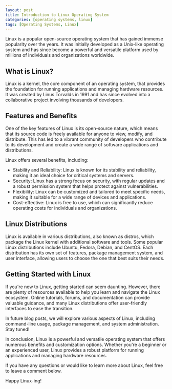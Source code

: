 ```yaml
---
layout: post
title: Introduction to Linux Operating System
categories: [operating systems, linux]
tags: [Operating Systems, Linux]
---
```


Linux is a popular open-source operating system that has gained immense popularity over the years. It was initially developed as a Unix-like operating system and has since become a powerful and versatile platform used by millions of individuals and organizations worldwide.

## What is Linux?

Linux is a kernel, the core component of an operating system, that provides the foundation for running applications and managing hardware resources. It was created by Linus Torvalds in 1991 and has since evolved into a collaborative project involving thousands of developers.

## Features and Benefits

One of the key features of Linux is its open-source nature, which means that its source code is freely available for anyone to view, modify, and distribute. This has led to a vibrant community of developers who contribute to its development and create a wide range of software applications and distributions.

Linux offers several benefits, including:

- Stability and Reliability: Linux is known for its stability and reliability, making it an ideal choice for critical systems and servers.
- Security: Linux has a strong focus on security, with regular updates and a robust permission system that helps protect against vulnerabilities.
- Flexibility: Linux can be customized and tailored to meet specific needs, making it suitable for a wide range of devices and applications.
- Cost-effective: Linux is free to use, which can significantly reduce operating costs for individuals and organizations.

## Linux Distributions

Linux is available in various distributions, also known as distros, which package the Linux kernel with additional software and tools. Some popular Linux distributions include Ubuntu, Fedora, Debian, and CentOS. Each distribution has its own set of features, package management system, and user interface, allowing users to choose the one that best suits their needs.

## Getting Started with Linux

If you're new to Linux, getting started can seem daunting. However, there are plenty of resources available to help you learn and navigate the Linux ecosystem. Online tutorials, forums, and documentation can provide valuable guidance, and many Linux distributions offer user-friendly interfaces to ease the transition.

In future blog posts, we will explore various aspects of Linux, including command-line usage, package management, and system administration. Stay tuned!

In conclusion, Linux is a powerful and versatile operating system that offers numerous benefits and customization options. Whether you're a beginner or an experienced user, Linux provides a robust platform for running applications and managing hardware resources.

If you have any questions or would like to learn more about Linux, feel free to leave a comment below.

Happy Linux-ing!